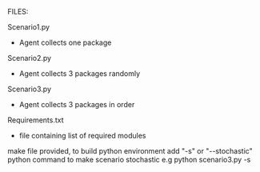 FILES:  

Scenario1.py
- Agent collects one package

Scenario2.py
- Agent collects 3 packages randomly

Scenario3.py
- Agent collects 3 packages in order

Requirements.txt
- file containing list of required modules

make file provided, to build python environment 
add "-s" or "--stochastic" python command to make scenario stochastic
e.g python scenario3.py -s
